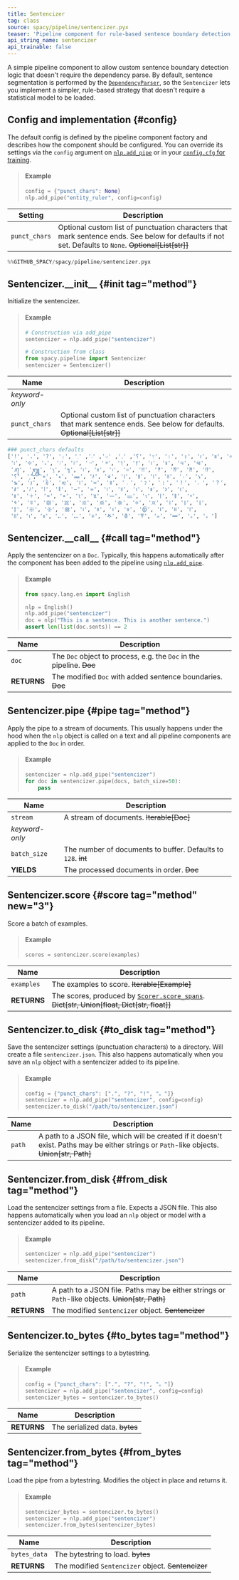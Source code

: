 ```yaml
---
title: Sentencizer
tag: class
source: spacy/pipeline/sentencizer.pyx
teaser: 'Pipeline component for rule-based sentence boundary detection'
api_string_name: sentencizer
api_trainable: false
---
```


A simple pipeline component to allow custom sentence boundary detection logic
that doesn't require the dependency parse. By default, sentence segmentation is
performed by the [`DependencyParser`](/api/dependencyparser), so the
`Sentencizer` lets you implement a simpler, rule-based strategy that doesn't
require a statistical model to be loaded.

## Config and implementation {#config}

The default config is defined by the pipeline component factory and describes
how the component should be configured. You can override its settings via the
`config` argument on [`nlp.add_pipe`](/api/language#add_pipe) or in your
[`config.cfg` for training](/usage/training#config).

> #### Example
>
> ```python
> config = {"punct_chars": None}
> nlp.add_pipe("entity_ruler", config=config)
> ```

| Setting       | Description                                                                                                                                            |
| ------------- | ------------------------------------------------------------------------------------------------------------------------------------------------------ |
| `punct_chars` | Optional custom list of punctuation characters that mark sentence ends. See below for defaults if not set. Defaults to `None`. ~~Optional[List[str]]~~ | `None` |

```python
%%GITHUB_SPACY/spacy/pipeline/sentencizer.pyx
```

## Sentencizer.\_\_init\_\_ {#init tag="method"}

Initialize the sentencizer.

> #### Example
>
> ```python
> # Construction via add_pipe
> sentencizer = nlp.add_pipe("sentencizer")
>
> # Construction from class
> from spacy.pipeline import Sentencizer
> sentencizer = Sentencizer()
> ```

| Name           | Description                                                                                                             |
| -------------- | ----------------------------------------------------------------------------------------------------------------------- |
| _keyword-only_ |                                                                                                                         |
| `punct_chars`  | Optional custom list of punctuation characters that mark sentence ends. See below for defaults. ~~Optional[List[str]]~~ |

```python
### punct_chars defaults
['!', '.', '?', '։', '؟', '۔', '܀', '܁', '܂', '߹', '।', '॥', '၊', '။', '።',
 '፧', '፨', '᙮', '᜵', '᜶', '᠃', '᠉', '᥄', '᥅', '᪨', '᪩', '᪪', '᪫',
 '᭚', '᭛', '᭞', '᭟', '᰻', '᰼', '᱾', '᱿', '‼', '‽', '⁇', '⁈', '⁉',
 '⸮', '⸼', '꓿', '꘎', '꘏', '꛳', '꛷', '꡶', '꡷', '꣎', '꣏', '꤯', '꧈',
 '꧉', '꩝', '꩞', '꩟', '꫰', '꫱', '꯫', '﹒', '﹖', '﹗', '！', '．', '？',
 '𐩖', '𐩗', '𑁇', '𑁈', '𑂾', '𑂿', '𑃀', '𑃁', '𑅁', '𑅂', '𑅃', '𑇅',
 '𑇆', '𑇍', '𑇞', '𑇟', '𑈸', '𑈹', '𑈻', '𑈼', '𑊩', '𑑋', '𑑌', '𑗂',
 '𑗃', '𑗉', '𑗊', '𑗋', '𑗌', '𑗍', '𑗎', '𑗏', '𑗐', '𑗑', '𑗒', '𑗓',
 '𑗔', '𑗕', '𑗖', '𑗗', '𑙁', '𑙂', '𑜼', '𑜽', '𑜾', '𑩂', '𑩃', '𑪛',
 '𑪜', '𑱁', '𑱂', '𖩮', '𖩯', '𖫵', '𖬷', '𖬸', '𖭄', '𛲟', '𝪈', '｡', '。']
```

## Sentencizer.\_\_call\_\_ {#call tag="method"}

Apply the sentencizer on a `Doc`. Typically, this happens automatically after
the component has been added to the pipeline using
[`nlp.add_pipe`](/api/language#add_pipe).

> #### Example
>
> ```python
> from spacy.lang.en import English
>
> nlp = English()
> nlp.add_pipe("sentencizer")
> doc = nlp("This is a sentence. This is another sentence.")
> assert len(list(doc.sents)) == 2
> ```

| Name        | Description                                                          |
| ----------- | -------------------------------------------------------------------- |
| `doc`       | The `Doc` object to process, e.g. the `Doc` in the pipeline. ~~Doc~~ |
| **RETURNS** | The modified `Doc` with added sentence boundaries. ~~Doc~~           |

## Sentencizer.pipe {#pipe tag="method"}

Apply the pipe to a stream of documents. This usually happens under the hood
when the `nlp` object is called on a text and all pipeline components are
applied to the `Doc` in order.

> #### Example
>
> ```python
> sentencizer = nlp.add_pipe("sentencizer")
> for doc in sentencizer.pipe(docs, batch_size=50):
>     pass
> ```

| Name           | Description                                                   |
| -------------- | ------------------------------------------------------------- |
| `stream`       | A stream of documents. ~~Iterable[Doc]~~                      |
| _keyword-only_ |                                                               |
| `batch_size`   | The number of documents to buffer. Defaults to `128`. ~~int~~ |
| **YIELDS**     | The processed documents in order. ~~Doc~~                     |

## Sentencizer.score {#score tag="method" new="3"}

Score a batch of examples.

> #### Example
>
> ```python
> scores = sentencizer.score(examples)
> ```

| Name        | Description                                                                                                           |
| ----------- | --------------------------------------------------------------------------------------------------------------------- |
| `examples`  | The examples to score. ~~Iterable[Example]~~                                                                          |
| **RETURNS** | The scores, produced by [`Scorer.score_spans`](/api/scorer#score_spans). ~~Dict[str, Union[float, Dict[str, float]]~~ |

## Sentencizer.to_disk {#to_disk tag="method"}

Save the sentencizer settings (punctuation characters) to a directory. Will
create a file `sentencizer.json`. This also happens automatically when you save
an `nlp` object with a sentencizer added to its pipeline.

> #### Example
>
> ```python
> config = {"punct_chars": [".", "?", "!", "。"]}
> sentencizer = nlp.add_pipe("sentencizer", config=config)
> sentencizer.to_disk("/path/to/sentencizer.json")
> ```

| Name   | Description                                                                                                                                |
| ------ | ------------------------------------------------------------------------------------------------------------------------------------------ |
| `path` | A path to a JSON file, which will be created if it doesn't exist. Paths may be either strings or `Path`-like objects. ~~Union[str, Path]~~ |

## Sentencizer.from_disk {#from_disk tag="method"}

Load the sentencizer settings from a file. Expects a JSON file. This also
happens automatically when you load an `nlp` object or model with a sentencizer
added to its pipeline.

> #### Example
>
> ```python
> sentencizer = nlp.add_pipe("sentencizer")
> sentencizer.from_disk("/path/to/sentencizer.json")
> ```

| Name        | Description                                                                                     |
| ----------- | ----------------------------------------------------------------------------------------------- |
| `path`      | A path to a JSON file. Paths may be either strings or `Path`-like objects. ~~Union[str, Path]~~ |
| **RETURNS** | The modified `Sentencizer` object. ~~Sentencizer~~                                              |

## Sentencizer.to_bytes {#to_bytes tag="method"}

Serialize the sentencizer settings to a bytestring.

> #### Example
>
> ```python
> config = {"punct_chars": [".", "?", "!", "。"]}
> sentencizer = nlp.add_pipe("sentencizer", config=config)
> sentencizer_bytes = sentencizer.to_bytes()
> ```

| Name        | Description                    |
| ----------- | ------------------------------ |
| **RETURNS** | The serialized data. ~~bytes~~ |

## Sentencizer.from_bytes {#from_bytes tag="method"}

Load the pipe from a bytestring. Modifies the object in place and returns it.

> #### Example
>
> ```python
> sentencizer_bytes = sentencizer.to_bytes()
> sentencizer = nlp.add_pipe("sentencizer")
> sentencizer.from_bytes(sentencizer_bytes)
> ```

| Name         | Description                                        |
| ------------ | -------------------------------------------------- |
| `bytes_data` | The bytestring to load. ~~bytes~~                  |
| **RETURNS**  | The modified `Sentencizer` object. ~~Sentencizer~~ |

